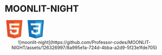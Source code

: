 # MOONLIT-NIGHT

<div align="left">
	<img src="https://github.com/devicons/devicon/blob/master/icons/html5/html5-original.svg" title="html" alt="html" width="60" height="60"/>&nbsp;
	<img src="https://github.com/devicons/devicon/blob/master/icons/css3/css3-original.svg" title="css" alt="css" width="60" height="60"/>&nbsp;
</div>

<div align="center">
![moonlit-night](https://github.com/Professor-codes/MOONLIT-NIGHT/assets/126326997/8a995e1a-724d-4bba-a2d9-5f23e1fde705)
</div>

